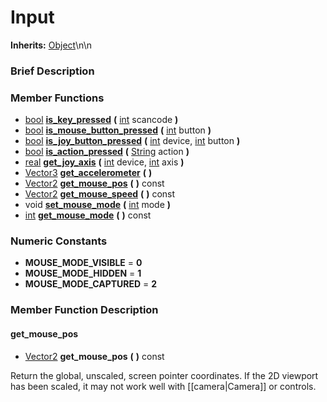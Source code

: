 #  Input  
**Inherits:** [Object](class_object)\\n\\n
###  Brief Description  


###  Member Functions 
  * [bool](class_bool)  **[is_key_pressed](#is_key_pressed)**  **(** [int](class_int) scancode  **)**
  * [bool](class_bool)  **[is_mouse_button_pressed](#is_mouse_button_pressed)**  **(** [int](class_int) button  **)**
  * [bool](class_bool)  **[is_joy_button_pressed](#is_joy_button_pressed)**  **(** [int](class_int) device, [int](class_int) button  **)**
  * [bool](class_bool)  **[is_action_pressed](#is_action_pressed)**  **(** [String](class_string) action  **)**
  * [real](class_real)  **[get_joy_axis](#get_joy_axis)**  **(** [int](class_int) device, [int](class_int) axis  **)**
  * [Vector3](class_vector3)  **[get_accelerometer](#get_accelerometer)**  **(** **)**
  * [Vector2](class_vector2)  **[get_mouse_pos](#get_mouse_pos)**  **(** **)** const
  * [Vector2](class_vector2)  **[get_mouse_speed](#get_mouse_speed)**  **(** **)** const
  * void  **[set_mouse_mode](#set_mouse_mode)**  **(** [int](class_int) mode  **)**
  * [int](class_int)  **[get_mouse_mode](#get_mouse_mode)**  **(** **)** const

###  Numeric Constants  
  * **MOUSE_MODE_VISIBLE** = **0**
  * **MOUSE_MODE_HIDDEN** = **1**
  * **MOUSE_MODE_CAPTURED** = **2**

###  Member Function Description  

#### <a name="get_mouse_pos">get_mouse_pos</a>
  * [Vector2](class_vector2)  **get_mouse_pos**  **(** **)** const

Return the global, unscaled, screen pointer coordinates.
			If the 2D viewport has been scaled, it may not work well
			with [[camera|Camera]] or controls.
